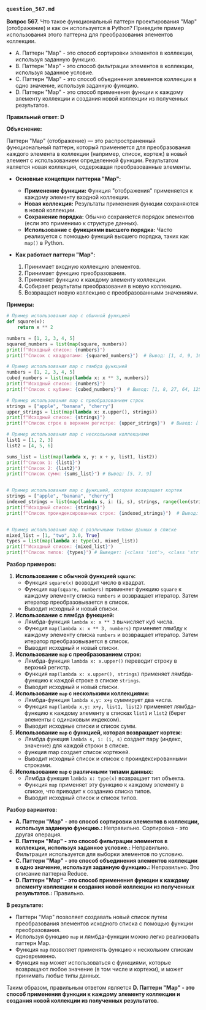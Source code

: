 ### `question_567.md`

**Вопрос 567.** Что такое функциональный паттерн проектирования "Map" (отображение) и как он используется в Python? Приведите пример использования этого паттерна для преобразования элементов коллекции.

-   A. Паттерн "Map" - это способ сортировки элементов в коллекции, используя заданную функцию.
-   B. Паттерн "Map" - это способ фильтрации элементов в коллекции, используя заданное условие.
-   C. Паттерн "Map" - это способ объединения элементов коллекции в одно значение, используя заданную функцию.
-   D. Паттерн "Map" - это способ применения функции к каждому элементу коллекции и создания новой коллекции из полученных результатов.

**Правильный ответ: D**

**Объяснение:**

Паттерн "Map" (отображение) — это распространенный функциональный паттерн, который применяется для преобразования каждого элемента в коллекции (например, список, кортеж) в новый элемент с использованием определенной функции. Результатом является новая коллекция, содержащая преобразованные элементы.

*   **Основные концепции паттерна "Map":**
    *   **Применение функции:** Функция "отображения" применяется к каждому элементу входной коллекции.
    *   **Новая коллекция:** Результаты применения функции сохраняются в новой коллекции.
    *   **Сохранение порядка:** Обычно сохраняется порядок элементов (если это применимо к структуре данных).
    *   **Использование с функциями высшего порядка:** Часто реализуется с помощью функций высшего порядка, таких как `map()` в Python.

*   **Как работает паттерн "Map":**
    1. Принимает входную коллекцию элементов.
    2. Принимает функцию преобразования.
    3. Применяет функцию к каждому элементу коллекции.
    4. Собирает результаты преобразования в новую коллекцию.
    5. Возвращает новую коллекцию с преобразованными значениями.

**Примеры:**

```python
# Пример использования map с обычной функцией
def square(x):
    return x ** 2

numbers = [1, 2, 3, 4, 5]
squared_numbers = list(map(square, numbers))
print(f"Исходный список: {numbers}")
print(f"Список с квадратами: {squared_numbers}")  # Вывод: [1, 4, 9, 16, 25]

# Пример использования map с лямбда функцией
numbers = [1, 2, 3, 4, 5]
cubed_numbers = list(map(lambda x: x ** 3, numbers))
print(f"Исходный список: {numbers}")
print(f"Список с кубами: {cubed_numbers}")  # Вывод: [1, 8, 27, 64, 125]

# Пример использования map с преобразованием строк
strings = ["apple", "banana", "cherry"]
upper_strings = list(map(lambda x: x.upper(), strings))
print(f"Исходный список: {strings}")
print(f"Список строк в верхнем регистре: {upper_strings}")  # Вывод: ['APPLE', 'BANANA', 'CHERRY']

# Пример использования map с несколькими коллекциями
list1 = [1, 2, 3]
list2 = [4, 5, 6]

sums_list = list(map(lambda x, y: x + y, list1, list2))
print(f"Список 1: {list1}")
print(f"Список 2: {list2}")
print(f"Список сумм: {sums_list}") # Вывод: [5, 7, 9]


# Пример использования map с функцией, которая возвращает кортеж
strings = ["apple", "banana", "cherry"]
indexed_strings = list(map(lambda s, i: (i, s), strings, range(len(strings))))
print(f"Исходный список: {strings}")
print(f"Список проиндексированных строк: {indexed_strings}")  # Вывод: [(0, 'apple'), (1, 'banana'), (2, 'cherry')]


# Пример использования map с различными типами данных в списке
mixed_list = [1, "two", 3.0, True]
types = list(map(lambda x: type(x), mixed_list))
print(f"Исходный список: {mixed_list}")
print(f"Список типов: {types}") # Выведет: [<class 'int'>, <class 'str'>, <class 'float'>, <class 'bool'>]
```

**Разбор примеров:**
1.  **Использование с обычной функцией `square`:**
    *   Функция `square(x)` возводит число в квадрат.
    *  Функция `map(square, numbers)` применяет функцию `square` к каждому элементу списка `numbers` и возвращает итератор. Затем итератор преобразовывается в список.
    * Выводит исходный и новый списки.
2.  **Использование с лямбда функцией:**
      * Лямбда-функция `lambda x: x ** 3` вычисляет куб числа.
    *  Функция `map(lambda x: x ** 3, numbers)` применяет лямбду к каждому элементу списка `numbers` и возвращает итератор. Затем итератор преобразовывается в список.
    *  Выводит исходный и новый списки.
3. **Использование `map` с преобразованием строк:**
     *  Лямбда-функция `lambda x: x.upper()` переводит строку в верхний регистр.
     * Функция `map(lambda x: x.upper(), strings)` применяет лямбда-функцию к каждой строке в списке `strings`.
     * Выводит исходный и новый списки.
4.  **Использование `map` с несколькими коллекциями:**
     *  Лямбда-функция `lambda x,y: x+y` суммирует два числа.
     *  Функция `map(lambda x,y: x+y, list1, list2)` применяет лямбда-функцию к каждому элементу в списках `list1` и `list2` (берет элементы с одинаковым индексом).
     *  Выводит исходные списки и список сумм.
5.  **Использование `map` c функцией, которая возвращает кортеж:**
       * Лямбда функция  `lambda s, i: (i, s)` создает пару (индекс, значение) для каждой строки в списке.
       * функция map  создает список кортежей.
     *  Выводит исходный список и список с проиндексированными строками.
6.  **Использование `map` с различными типами данных:**
      *  Лямбда функция  `lambda x: type(x)` возвращает тип объекта.
      *  Функция `map` применяет эту функцию к каждому элементу в списке, что приводит к созданию списка типов.
      *  Выводит исходный список и список типов.

**Разбор вариантов:**
*   **A. Паттерн "Map" - это способ сортировки элементов в коллекции, используя заданную функцию.:** Неправильно. Сортировка - это другая операция.
*  **B. Паттерн "Map" - это способ фильтрации элементов в коллекции, используя заданное условие.:** Неправильно. Фильтрация используется для выборки элементов по условию.
*   **C. Паттерн "Map" - это способ объединения элементов коллекции в одно значение, используя заданную функцию.:** Неправильно. Это описание паттерна Reduce.
*   **D. Паттерн "Map" - это способ применения функции к каждому элементу коллекции и создания новой коллекции из полученных результатов.:** Правильно.

**В результате:**
*  Паттерн "Map" позволяет создавать новый список путем преобразования элементов исходного списка с помощью функции преобразования.
*  Используя функцию `map` и лямбда-функции можно легко реализовать паттерн Map.
* Функция `map` позволяет применять функцию к нескольким спискам одновременно.
* Функция `map` может использоваться с функциями, которые возвращают любое значение (в том числе и кортежи), и может принимать любые типы данных.

Таким образом, правильным ответом является **D. Паттерн "Map" - это способ применения функции к каждому элементу коллекции и создания новой коллекции из полученных результатов.**
